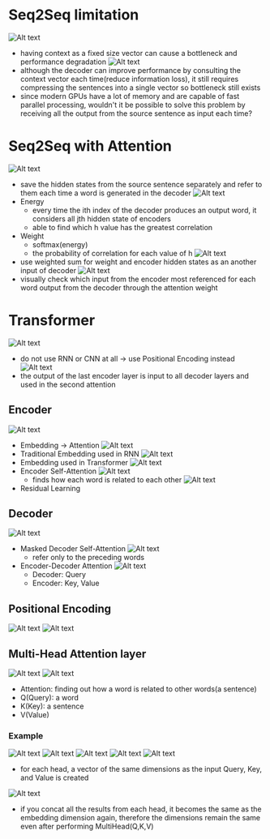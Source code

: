 # Seq2Seq limitation
![Alt text](<images/스크린샷 2023-08-31 오전 10.18.44.png>)  
- having context as a fixed size vector can cause a bottleneck and performance degradation
![Alt text](<images/스크린샷 2023-08-31 오전 10.21.07.png>)
- although the decoder can improve performance by consulting the context vector each time(reduce information loss), it still requires compressing the sentences into a single vector so bottleneck still exists
- since modern GPUs have a lot of memory and are capable of fast parallel processing, wouldn't it be possible to solve this problem by receiving all the output from the source sentence as input each time?

# Seq2Seq with Attention
![Alt text](<images/스크린샷 2023-08-31 오전 10.40.26.png>)
- save the hidden states from the source sentence separately and refer to them each time a word is generated in the decoder
![Alt text](<images/스크린샷 2023-08-31 오전 10.46.28.png>)
- Energy
    - every time the ith index of the decoder produces an output word, it considers all jth hidden state of encoders
    - able to find which h value has the greatest correlation
- Weight
    - softmax(energy)
    - the probability of correlation for each value of h
![Alt text](<images/스크린샷 2023-08-31 오전 10.52.39.png>)
- use weighted sum for weight and encoder hidden states as an another input of decoder
![Alt text](<images/스크린샷 2023-08-31 오전 10.52.39-1.png>)
- visually check which input from the encoder most referenced for each word output from the decoder through the attention weight

# Transformer
![Alt text](<images/스크린샷 2023-08-31 오전 11.02.14.png>)
- do not use RNN or CNN at all → use Positional Encoding instead
![Alt text](<images/스크린샷 2023-08-31 오후 4.55.51.png>)
- the output of the last encoder layer is input to all decoder layers and used in the second attention
## Encoder
![Alt text](<images/스크린샷 2023-08-31 오후 4.51.19.png>)
- Embedding → Attention
![Alt text](<images/스크린샷 2023-08-31 오전 11.04.13.png>)
- Traditional Embedding used in RNN
![Alt text](<images/스크린샷 2023-08-31 오전 11.05.46.png>)
- Embedding used in Transformer
![Alt text](<images/스크린샷 2023-08-31 오전 11.08.01.png>)
- Encoder Self-Attention
    ![Alt text](<images/스크린샷 2023-08-31 오후 5.47.27.png>)
    - finds how each word is related to each other
![Alt text](<images/스크린샷 2023-08-31 오전 11.11.20.png>)
- Residual Learning
## Decoder
![Alt text](<images/스크린샷 2023-08-31 오후 4.54.22.png>)
- Masked Decoder Self-Attention
    ![Alt text](<images/스크린샷 2023-08-31 오후 5.49.38.png>)
    - refer only to the preceding words
- Encoder-Decoder Attention
    ![Alt text](<images/스크린샷 2023-08-31 오후 5.49.57.png>)
    - Decoder: Query
    - Encoder: Key, Value
## Positional Encoding
![Alt text](<images/스크린샷 2023-08-31 오후 5.56.57.png>)
![Alt text](<images/스크린샷 2023-08-31 오후 5.57.41.png>)
## Multi-Head Attention layer
![Alt text](<images/스크린샷 2023-08-31 오후 5.09.29.png>)
![Alt text](<images/스크린샷 2023-08-31 오후 5.13.45.png>)
- Attention: finding out how a word is related to other words(a sentence)
- Q(Query): a word
- K(Key): a sentence
- V(Value)
### Example
![Alt text](<images/스크린샷 2023-08-31 오후 5.22.14.png>)
![Alt text](<images/스크린샷 2023-08-31 오후 5.31.21.png>)
![Alt text](<images/스크린샷 2023-08-31 오후 5.31.49.png>)
![Alt text](<images/스크린샷 2023-08-31 오후 5.32.59.png>)
![Alt text](<images/스크린샷 2023-08-31 오후 5.37.23.png>)
- for each head, a vector of the same dimensions as the input Query, Key, and Value is created

![Alt text](<images/스크린샷 2023-08-31 오후 5.39.58.png>)
- if you concat all the results from each head, it becomes the same as the embedding dimension again, therefore the dimensions remain the same even after performing MultiHead(Q,K,V)